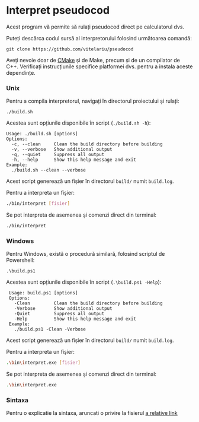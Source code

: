 # Interpret pseudocod
Acest program vă permite să rulați pseudocod direct pe calculatorul dvs.

Puteți descărca codul sursă al interpretorului folosind următoarea comandă:
```
git clone https://github.com/vitelariu/pseudocod
```

Aveți nevoie doar de [CMake](https://cmake.org/) și de Make, precum și de un
compilator de C++. Verificați instrucțiunile specifice platformei dvs. pentru a
instala aceste dependințe.

### Unix
Pentru a compila interpretorul, navigați în directorul proiectului și rulați:

```
./build.sh
```
Acestea sunt opțiunile disponibile în script (`./build.sh -h`):
```
Usage: ./build.sh [options]
Options:
  -c, --clean     Clean the build directory before building
  -v, --verbose   Show additional output
  -q, --quiet     Suppress all output
  -h, --help      Show this help message and exit
Example:
  ./build.sh --clean --verbose
```
Acest script generează un fișier în directorul `build/` numit `build.log`.

Pentru a interpreta un fișier:
```sh
./bin/interpret [fisier]
```

Se pot interpreta de asemenea și comenzi direct din terminal:
```sh
./bin/interpret
```

### Windows
Pentru Windows, există o procedură similară, folosind scriptul de Powershell:
```
.\build.ps1
```
Acestea sunt opțiunile disponibile în script (`.\build.ps1 -Help`):
```
 Usage: build.ps1 [options]
 Options:
   -Clean         Clean the build directory before building
   -Verbose       Show additional output
   -Quiet         Suppress all output
   -Help          Show this help message and exit
 Example:
   ./build.ps1 -Clean -Verbose
```
Acest script generează un fișier în directorul `build/` numit `build.log`.

Pentru a interpreta un fișier:
```sh
.\bin\interpret.exe [fisier]
```

Se pot interpreta de asemenea și comenzi direct din terminal:
```sh
.\bin\interpret.exe
```

### Sintaxa

Pentru o explicatie la sintaxa, aruncati o privire la fisierul [a relative link](Documentatie.pdf)
